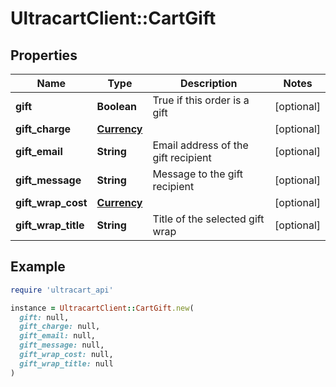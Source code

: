 # UltracartClient::CartGift

## Properties

| Name | Type | Description | Notes |
| ---- | ---- | ----------- | ----- |
| **gift** | **Boolean** | True if this order is a gift | [optional] |
| **gift_charge** | [**Currency**](Currency.md) |  | [optional] |
| **gift_email** | **String** | Email address of the gift recipient | [optional] |
| **gift_message** | **String** | Message to the gift recipient | [optional] |
| **gift_wrap_cost** | [**Currency**](Currency.md) |  | [optional] |
| **gift_wrap_title** | **String** | Title of the selected gift wrap | [optional] |

## Example

```ruby
require 'ultracart_api'

instance = UltracartClient::CartGift.new(
  gift: null,
  gift_charge: null,
  gift_email: null,
  gift_message: null,
  gift_wrap_cost: null,
  gift_wrap_title: null
)
```

